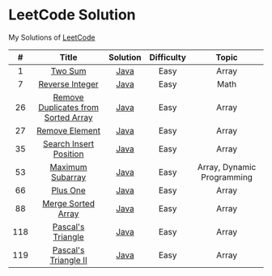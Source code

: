 # LeetCode Solution

My Solutions of [LeetCode][1]


| # | Title | Solution | Difficulty | Topic |
|:---:|:-----:|:--------:|:--------:|:---------:|
|1|[Two Sum][2]|[Java][3]|Easy|Array|
|7|[Reverse Integer][4]|[Java][5]|Easy|Math|
|26|[Remove Duplicates from Sorted Array][8]|[Java][9]|Easy|Array|
|27|[Remove Element][10]|[Java][11]|Easy|Array|
|35|[Search Insert Position][12]|[Java][13]|Easy|Array|
|53|[Maximum Subarray][14]|[Java][15]|Easy|Array, Dynamic Programming|
|66|[Plus One][16]|[Java][17]|Easy|Array|
|88|[Merge Sorted Array][6]|[Java][7]|Easy|Array|
|118|[Pascal's Triangle][18]|[Java][19]|Easy|Array|
|119|[Pascal's Triangle II][20]|[Java][21]|Easy|Array|


  [1]: https://leetcode.com/
  [2]: https://leetcode.com/problems/two-sum/description/
  [3]: https://github.com/Eaton18/LeetCodeSolution/tree/master/Java/java/problem001/twosum
  [4]: https://leetcode.com/problems/reverse-integer/description/
  [5]: https://github.com/Eaton18/LeetCodeSolution/tree/master/Java/java/problem007/reverseinteger
  [6]: https://leetcode.com/problems/merge-sorted-array/description/
  [7]: https://github.com/Eaton18/LeetCodeSolution/tree/master/Java/java/problem088/mergesortedarray
  [8]: https://leetcode.com/problems/remove-duplicates-from-sorted-array/description/
  [9]: https://github.com/Eaton18/LeetCodeSolution/tree/master/Java/java/problem026/removeduplicatesfromsortedarray
  [10]: https://leetcode.com/problems/remove-element/description/
  [11]: https://github.com/Eaton18/LeetCodeSolution/tree/master/Java/java/problem027/removeelement
  [12]: https://leetcode.com/problems/search-insert-position/description/
  [13]: https://github.com/Eaton18/LeetCodeSolution/tree/master/Java/java/problem035/searchinsertposition
  [14]: https://leetcode.com/problems/maximum-subarray/description/
  [15]: https://github.com/Eaton18/LeetCodeSolution/tree/master/Java/java/problem053/maximumsubarray
  [16]: https://leetcode.com/problems/plus-one/description/
  [17]: https://github.com/Eaton18/LeetCodeSolution/tree/master/Java/java/problem066/plusone  
  [18]: https://leetcode.com/problems/pascals-triangle/description/
  [19]: https://github.com/Eaton18/LeetCodeSolution/tree/master/Java/java/problem118/pascaltriangle
  [20]: https://leetcode.com/problems/pascals-triangle-ii/description/
  [21]: https://github.com/Eaton18/LeetCodeSolution/tree/master/Java/java/problem119/pascaltriangle2
